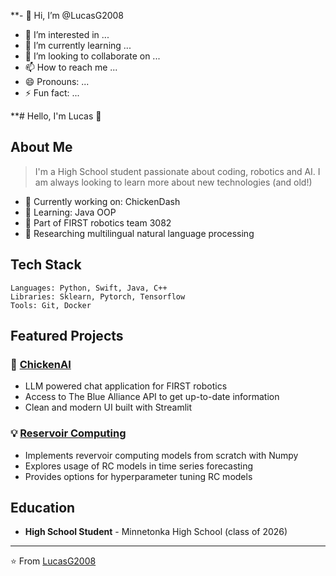 **- 👋 Hi, I’m @LucasG2008
- 👀 I’m interested in ...
- 🌱 I’m currently learning ...
- 💞️ I’m looking to collaborate on ...
- 📫 How to reach me ...
- 😄 Pronouns: ...
- ⚡ Fun fact: ...

<!---
LucasG2008/LucasG2008 is a ✨ special ✨ repository because its `README.md` (this file) appears on your GitHub profile.
You can click the Preview link to take a look at your changes.
--->
**# Hello, I'm Lucas 👋

## About Me
> I'm a High School student passionate about coding, robotics and AI. I am always looking to learn more about new technologies (and old!)

- 🔭 Currently working on: ChickenDash
- 🌱 Learning: Java OOP
- 🤖 Part of FIRST robotics team 3082
- 📃 Researching multilingual natural language processing

## Tech Stack
```
Languages: Python, Swift, Java, C++
Libraries: Sklearn, Pytorch, Tensorflow
Tools: Git, Docker
```

## Featured Projects

### 🚀 [ChickenAI](https://github.com/LucasG2008/ChickenAI)
- LLM powered chat application for FIRST robotics
- Access to The Blue Alliance API to get up-to-date information
- Clean and modern UI built with Streamlit 

### 💡 [Reservoir Computing](https://github.com/LucasG2008/reservoir-computing)
- Implements revervoir computing models from scratch with Numpy
- Explores usage of RC models in time series forecasting
- Provides options for hyperparameter tuning RC models

## Education
- **High School Student** - Minnetonka High School (class of 2026)

---

⭐️ From [LucasG2008](https://github.com/LucasG2008)
